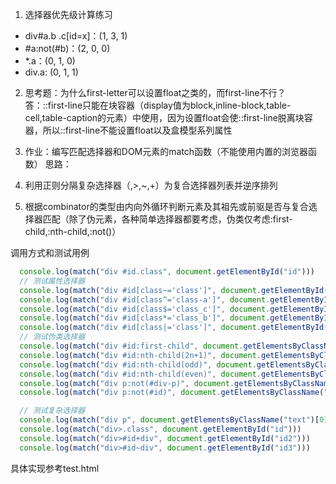 1. 选择器优先级计算练习
- div#a.b .c[id=x]：(1, 3, 1)
- #a:not(#b)：(2, 0, 0)
- *.a：(0, 1, 0)
- div.a: (0, 1, 1)

2. 思考题：为什么first-letter可以设置float之类的，而first-line不行？
答：::first-line只能在块容器（display值为block,inline-block,table-cell,table-caption的元素）中使用，因为设置float会使::first-line脱离块容器，所以::first-line不能设置float以及盒模型系列属性

3. 作业：编写匹配选择器和DOM元素的match函数（不能使用内置的浏览器函数）
思路：
1. 利用正则分隔复杂选择器（<sp>,>,~,+）为复合选择器列表并逆序排列
2. 根据combinator的类型由内向外循环判断元素及其祖先或前驱是否与复合选择器匹配（除了伪元素，各种简单选择器都要考虑，伪类仅考虑:first-child,:nth-child,:not()）

调用方式和测试用例
```js
  console.log(match("div #id.class", document.getElementById("id")))
  // 测试属性选择器
  console.log(match("div #id[class~='class']", document.getElementById("id")))
  console.log(match("div #id[class^='class-a']", document.getElementById("id")))
  console.log(match("div #id[class$='class_c']", document.getElementById("id")))
  console.log(match("div #id[class*='class_b']", document.getElementById("id")))
  console.log(match("div #id[class|='class']", document.getElementById("id")))
  // 测试伪类选择器
  console.log(match("div #id:first-child", document.getElementsByClassName("text")[0]))
  console.log(match("div #id:nth-child(2n+1)", document.getElementsByClassName("text")[0]))
  console.log(match("div #id:nth-child(odd)", document.getElementsByClassName("text")[0]))
  console.log(match("div #id:nth-child(even)", document.getElementsByClassName("text")[0])) //false
  console.log(match("div p:not(#div-p)", document.getElementsByClassName("text")[0])) // false
  console.log(match("div p:not(#id)", document.getElementsByClassName("text")[0]))

  // 测试复杂选择器
  console.log(match("div p", document.getElementsByClassName("text")[0]))
  console.log(match("div>.class", document.getElementById("id")))
  console.log(match("div>#id+div", document.getElementById("id2")))
  console.log(match("div>#id~div", document.getElementById("id3")))
```
具体实现参考test.html